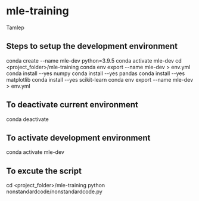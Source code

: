 # mle-training
Tamlep
## Steps to setup the development environment
conda create --name mle-dev python=3.9.5
conda activate mle-dev
cd <project_folder>/mle-training
conda env export --name mle-dev > env.yml
conda install --yes numpy
conda install --yes pandas
conda install --yes matplotlib
conda install --yes scikit-learn
conda env export --name mle-dev > env.yml
## To deactivate current environment
conda deactivate
## To activate development environment
conda activate mle-dev
## To excute the script
cd <project_folder>/mle-training
python nonstandardcode/nonstandardcode.py

